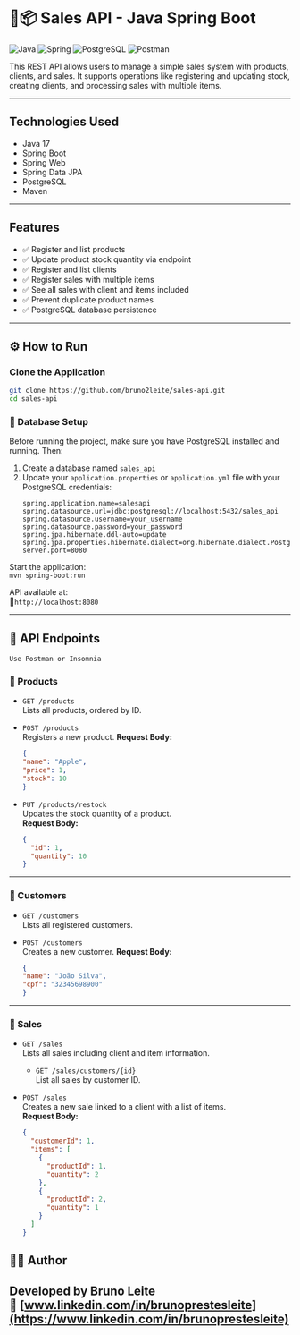 # 🛒📦 Sales API - Java Spring Boot

![Java](https://img.shields.io/badge/java-%23ED8B00.svg?style=for-the-badge&logo=openjdk&logoColor=white)
![Spring](https://img.shields.io/badge/spring-%236DB33F.svg?style=for-the-badge&logo=spring&logoColor=white)
![PostgreSQL](https://img.shields.io/badge/PostgreSQL-316192.svg?style=for-the-badge&logo=postgresql&logoColor=white)
![Postman](https://img.shields.io/badge/Postman-FF6C37?style=for-the-badge&logo=postman&logoColor=white)

This REST API allows users to manage a simple sales system with products, clients, and sales. It supports operations like registering and updating stock, creating clients, and processing sales with multiple items.

---

## Technologies Used

- Java 17
- Spring Boot
- Spring Web
- Spring Data JPA
- PostgreSQL
- Maven

---

## Features

- ✅ Register and list products
- ✅ Update product stock quantity via endpoint
- ✅ Register and list clients
- ✅ Register sales with multiple items
- ✅ See all sales with client and items included
- ✅ Prevent duplicate product names
- ✅ PostgreSQL database persistence

---

## ⚙️ How to Run

### Clone the Application

```bash
git clone https://github.com/bruno2leite/sales-api.git
cd sales-api
```
### 🔧 Database Setup

Before running the project, make sure you have PostgreSQL installed and running. Then:

1. Create a database named `sales_api`
2. Update your `application.properties` or `application.yml` file with your PostgreSQL credentials:
   ```properties
   spring.application.name=salesapi
   spring.datasource.url=jdbc:postgresql://localhost:5432/sales_api
   spring.datasource.username=your_username
   spring.datasource.password=your_password
   spring.jpa.hibernate.ddl-auto=update
   spring.jpa.properties.hibernate.dialect=org.hibernate.dialect.PostgreSQLDialect
   server.port=8080
   ```
   
Start the application:  
`mvn spring-boot:run`

API available at:  
📍`http://localhost:8080`

---

## 📮 API Endpoints
``Use Postman or Insomnia``

### 🔹 Products

- `GET /products`  
  Lists all products, ordered by ID.

- `POST /products`  
  Registers a new product.
  **Request Body:**
  ```json
  {
  "name": "Apple",
  "price": 1,
  "stock": 10
  }
  ```

- `PUT /products/restock`  
  Updates the stock quantity of a product.  
  **Request Body:**
  ```json
  {
    "id": 1,
    "quantity": 10
  }
  ```

---

### 🔹 Customers

- `GET /customers`  
  Lists all registered customers.

- `POST /customers`  
  Creates a new customer.
  **Request Body:**
  ```json
  {
  "name": "João Silva",
  "cpf": "32345698900"
  }

---

### 🔹 Sales

- `GET /sales`  
  Lists all sales including client and item information.

  - `GET /sales/customers/{id}`  
  List all sales by customer ID.
  
- `POST /sales`  
  Creates a new sale linked to a client with a list of items.  
  **Request Body:**
  ```json
  {
    "customerId": 1,
    "items": [
      {
        "productId": 1,
        "quantity": 2
      },
      {
        "productId": 2,
        "quantity": 1
      }
    ]
  }
  ```


## 👨‍💻 Author

Developed by **Bruno Leite**  
🔗 [www.linkedin.com/in/brunoprestesleite](https://www.linkedin.com/in/brunoprestesleite)
---
